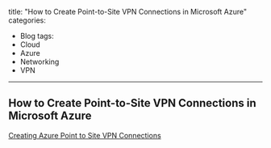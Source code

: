 title: "How to Create Point-to-Site VPN Connections in Microsoft Azure"
categories:
  - Blog
tags:
  - Cloud
  - Azure
  - Networking
  - VPN
---



## How to Create Point-to-Site VPN Connections in Microsoft Azure


<a href="https://faun.pub/creating-azure-point-to-site-vpn-connections-24033cc4d2e5"> Creating Azure Point to Site VPN Connections</a>
